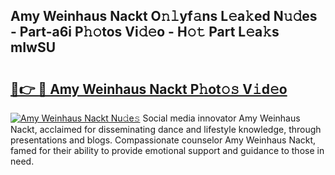 ## Amy Weinhaus Nackt O𝚗𝚕yf𝚊ns L𝚎a𝚔ed N𝚞𝚍es - Part-a6i P𝚑𝚘tos Vi𝚍𝚎o - H𝚘𝚝 Part L𝚎a𝚔s mIwSU

# <h2><a href="http://kfcxhgx.oniu.top/?m=Amy+Weinhaus+Nackt">🔗👉 🔴 Amy Weinhaus Nackt P𝚑ot𝚘𝚜 V𝚒d𝚎o</a></h2>

[![Amy Weinhaus Nackt Nu𝚍e𝚜](https://i.imgur.com/0qMVB7G.gif)](http://kfcxhgx.oniu.top/?m=Amy+Weinhaus+Nackt)
Social media innovator Amy Weinhaus Nackt, acclaimed for disseminating dance and lifestyle knowledge, through presentations and blogs. Compassionate counselor Amy Weinhaus Nackt, famed for their ability to provide emotional support and guidance to those in need.  

